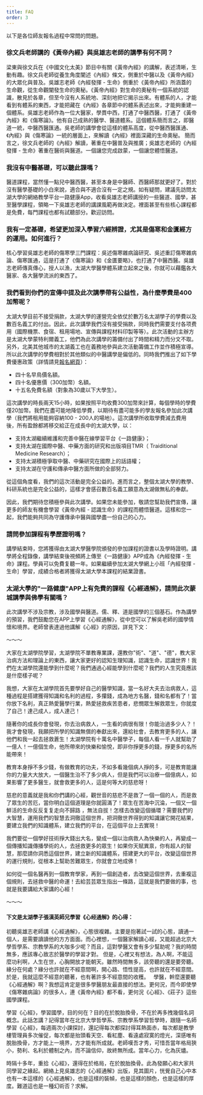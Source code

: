 ```yaml
---
title: FAQ
order: 3
---
```


以下是各位師友報名過程中常問的問題。

### 徐文兵老師講的《黃帝內經》與吳雄志老師的講學有何不同？

梁東與徐文兵在《中國文化太美》節目中有關《黃帝內經》的講解，表述清晰，生動有趣。徐文兵老師從養生角度闡述《內經》條文，側重於中醫以及《黃帝內經》的大眾化與普及。吳雄志老師《內經發揮 - 生命》側重於《黃帝內經》所涵蓋的生命觀，從生命觀闡發生命的奧秘。《黃帝內經》對生命的奧秘有一個系統的認識，散見於各章，但至今沒有人系統地、深刻地把它揭示出來。有體系的人，才能看到有體系的東西，才能把藏在《內經》各章節中的體系表述出來，才能夠重建一個體系。吳雄志老師作為一位大醫家，學貫中西，打通了中醫西醫，打通了《黃帝內經》和《傷寒論》。他有自己成熟的醫學、醫道體系。這個體系簡而言之，即醫道一統，中醫西醫匯通。吳老師的講學會從這樣的體系高度，從中醫西醫匯通、《內經》與《傷寒論》一統的層面上，來解讀《內經》裡面深藏的生命奧秘。
簡而言之，徐文兵老師的《內經》解讀，著重在中醫普及與推廣；吳雄志老師的《內經發揮 - 生命》著重在醫術與醫道。一個讓您完成啟蒙，一個讓您體悟醫道。

### 我沒有中醫基礎，可以聽此課嗎？

醫道課程，當然懂一點兒中醫西醫，甚至本身是中醫師、西醫師那就更好了。對於沒有醫學基礎的小白來說，適合與不適合沒有一定之規。如有疑問，建議先訪問太湖大學的網絡教學平台一路健康App，收看吳雄志老師講授的一些醫道、國學，甚至醫學課程，領略一下吳雄志老師的講課風範再做決定。裡面甚至有些核心課程都是免費，每門課程也都有試聽部分。歡迎訪問。

### 我有一定基礎，希望更加深入學習六經辨證，尤其是傷寒和金匱經方的運用。如何進行？

核心學習吳雄志老師的傷寒學三門課程：吳述傷寒雜病論研究、吳述重訂傷寒雜病論、傷寒匯通，這是打通了《傷寒論》和《金匱要略》，也打通了中醫西醫。吳雄志老師傳真傳心，授人以漁，太湖大學醫學體系建立起來之後，你就可以藉鑑各大醫家、各大醫學流派的東西了。

### 我們看到你們的宣傳中提及此次講學帶有公益性，為什麼學費是400加幣呢？

太湖大學目前不接受捐款，太湖大學的運營完全依仗於數万名太湖學子的學費以及數百名義工的付出。因此，此次講學我們沒有接受捐款，同時我們需要支付各项费用（國際機票、食宿、租用場地、宣傳與課程材料印製等等）。此次活動的主辦方是太湖大學蒙特利爾義工，他們為此次講學的籌備付出了時間和精力而分文不取。另外，北美其他城市的太湖義工也在義務地參與此次活動籌備工作並作積極宣導。所以此次講學的學費相對於其他類似的中醫講學是偏低的。同時我們推出了如下學費優惠政策（詳情請見[報名網頁](https://sites.google.com/view/taihu/registration)）：

- 四十名早鳥價名額。
- 四十名優惠價（300加幣）名額。
- 十五名免費名額（對象為30歲以下大學生）。

這次講學的時長兩天15小時，如果按照平均收費300加幣來計算，每個學時的學費僅20加幣。我們在盡可能地降低學費，以期待有盡可能多的學友報名參加此次講學（我們將租用能夠容納100 - 200人的場地）。這次講學所收取學費減去費用後，所有盈餘都將移交給正在成長中的太湖大學，以：

- 支持太湖繼續維護和完善中醫在線學習平台《一路健康》；
- 支持太湖在國際中醫、中藥方面的研究和出版項目TMR（ Traiditional Medicine Research）；
- 支持太湖積極爭取中醫、中藥研究在國際上的話語權；
- 支持太湖在守護和傳承中醫方面所做的全部努力。

從這個角度看，我們的這次活動是完全公益的。進而言之，整個太湖大學的教學、科研系統也是完全公益的，這樣才會感召數百名義工願意為太湖做無私的奉獻。

因此，我們期待您積極參與此次講學。如果您未能參加，敬請您幫助我們宣傳，讓更多的師友有機會學習《黃帝內經 - 認識生命》的課程而體悟醫道。這樣和您一起，我們能夠共同為守護傳承中醫與國學盡一份自己的心力。

### 請問參加課程有學歷證明嗎？

講學結束時，您將獲得由太湖大學醫學院頒發的參加課程的證書以及學時證明。講學將全程錄像，講學結束後視頻將上傳至《一路健康》APP成為《內經發揮 - 生命》課程。學員可以免費复聽一年。如果繼續參加太湖大學網上小班「內經發揮 - 生命］學習，成績合格者將獲得太湖大學本課程的結業證書。

### 太湖大學的"一路健康"APP上有免費的課程《心經通解》，請問此次蒙城講學與佛學有關嗎？

此次講學不涉及宗教，涉及國學與醫道。儒、釋、道是國學的三個基石。作為講學的預習，我們鼓勵您在APP上學習《心經通解》，從中您可以了解吳老師的國學情懷和境界。老師曾表達過他講解《心經》的原因，詳見下文：

～～～

大家在太湖學院學習，太湖學院不單教專業課，還教你"術"、"道"、"德"，教大家治病方法和理論上的東西，讓大家更好的認知生理知識，認識生命，認識世界！我們在太湖學院還能學到什麼呢？我們通過心經能學到什麼呢？我們的人生究竟應該是什麼樣子呢？

我想，大家在太湖學院首先要學好自己的醫學知識，當一名好大夫去治病救人，這種過程是搭建獲得知識和名利的過程，多攥錢，成為地方名醫，錢和名都有了！當你放下名利，真正熱愛醫學行業，熱愛拯救疾苦患者，悲憫眾生解救眾生，你就度了自己！達己成人，成人達己！

隨著你的成長你會發現，你去治病救人，一生看的病很有限！你能治過多少人？！我才會發現，我願把所學的知識無償的奉獻出來，還給社會，去教育更多的人，讓他們和我一起去拯救蒼生！太湖學院有十萬名中醫學子，每個人看一千人就幫助了一億人！一億個生命，他所帶來的快樂和愉悅，即非你掙更多的錢，掙更多的名所能帶來！

教育本身掙不多少錢，有做教育的功夫，不如多看幾個病人掙的多，可是教育能讓你的力量大大放大，一個醫生治不了多少病人，但是我們可以治療一個億病人，如果影響了更多醫生，就會救更多的人，這是何等大的慈悲呀！

慈悲的意義就是我和你們講的心經，觀世音的慈悲不是救了一個一個的人，而是救了眾生的苦厄，當你明白這個道理是你就圓滿了！眾生在苦海中沉淪，一個又一個鮮活的生命反反复复走向不歸路 ，無法自拔！怎樣去改變這個循環？需要我們的大智慧，運用我們的智慧去洞徹這個世界，把洞徹世界得到的知識讓它開花結果，要建立我們的知識體系，建立我們的平台，在這個平台上去實現！

我們要從一個學好技術掙大錢出大名，變成一個以治病救人為快樂的人，再變成一個傳播知識傳播學術的人，去拯救更多的眾生！如果你天賦異禀，你有超人的智慧，那麼請你洞悉這個世界，建立新的知識體系，搭建更大的平台，改變這個世界的運行規則，從根本上幫助苦難眾生，你就會立地成佛！

如何從一個名醫再到一個教育學家，再到一個創造者，去改變這個世界，去重複這個規則，去拯救中醫的命運！去給芸芸眾生指出一條路，這就是我們要做的事，也就是我要講給大家講的心經！
 
～～～

#### 下文是太湖學子張漢英師兄學習《心经通解》的心得：

初聽吳雄志老師講《心經通解》，心態很複雜。主要是抱著試一試的心態，讀通一個人，是需要讀讀他的方方面面。而心裡想，一個醫家解讀心經，又能超過北京大學哲學系、宗教學系的大咖多少呢？而且，這對學醫又會有多少幫助呢？我的時間無多，應該專心致志於醫學的學習才對。
但是，心裡又有想法，為人啊，不能這麼功利啊，人生在世，心胸開放才能朝天。雖然時間無多，該旁聽的還是要旁聽。緣分在何處？緣分也許就在不經意間啊，開心路、悟性提高，也許就在不經意間。
於是，我就這麼不經意的聽著，也有著許多不經意間的收穫。
 
學醫，幹麼還要聽《心經通解》啊？我想這肯定是很多學醫朋友最直接的想法。更何況，而今即使學《傷寒雜病論》的很多人，連《黃帝內經》都不看，更何況《心經》、《莊子》這些國學課程。

學習《心經》，學習國學，目的何在？目的在於脫胎換骨，不在於再多拽幾個名詞概念。此話怎講？記得當年在北京大學哲學系、宗教學系學習哲學時，跟隨一名師學習《心經》，每週兩次小課探討，還記得每次都探討得耳熱面赤，每次都是教學樓管理員多次催促，每次都是抬頭看天空、看紅塵、看遠處寂寞的燈光，深感唯有脫胎換骨，方才能上一境界，方才能有所成就。老師嘆吾才秀，可惜吾當年格局狹小，勢利、名利於體制之內，而不論信仰，故終無所成。當年心力，化為灰燼。

時隔十多年，重拾《心經》，還得在於格局，在於脫胎換骨。此為發願心和大家共同學習之緣起。網絡上見吳雄志的《心經通解》出版，見其圖片，恍覺自己心中本也有一本這樣的《心經通解》，也是這樣的裝幀，也是這樣的顏色，也是這樣的厚度。難道這也是一種幻術否？求解。